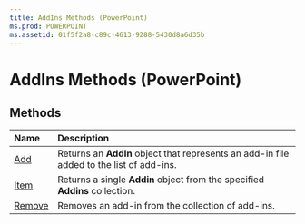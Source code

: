 ```yaml
---
title: AddIns Methods (PowerPoint)
ms.prod: POWERPOINT
ms.assetid: 01f5f2a8-c89c-4613-9288-5430d8a6d35b
---
```



# AddIns Methods (PowerPoint)

## Methods



|**Name**|**Description**|
|:-----|:-----|
|[Add](addins-add-method-powerpoint.md)|Returns an  **AddIn** object that represents an add-in file added to the list of add-ins.|
|[Item](addins-item-method-powerpoint.md)|Returns a single  **Addin** object from the specified **Addins** collection.|
|[Remove](addins-remove-method-powerpoint.md)|Removes an add-in from the collection of add-ins.|

